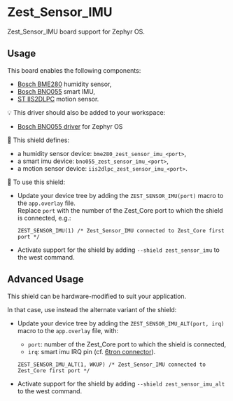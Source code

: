 # Zest_Sensor_IMU

Zest_Sensor_IMU board support for Zephyr OS.

## Usage

This board enables the following components:

- [Bosch BME280](https://www.bosch-sensortec.com/products/environmental-sensors/humidity-sensors-bme280/) humidity sensor,
- [Bosch BNO055](https://www.bosch-sensortec.com/products/smart-sensor-systems/bno055/) smart IMU,
- [ST IIS2DLPC](https://www.st.com/en/mems-and-sensors/iis2dlpc.html) motion sensor.

:bulb: This driver should also be added to your workspace:

- [Bosch BNO055 driver](https://github.com/catie-aq/zephyr_bosch-bno055) for Zephyr OS

:pushpin: This shield defines:

- a humidity sensor device: `bme280_zest_sensor_imu_<port>`,
- a smart imu device: `bno055_zest_sensor_imu_<port>`,
- a motion sensor device: `iis2dlpc_zest_sensor_imu_<port>`.

:triangular_ruler: To use this shield:

- Update your device tree by adding the `ZEST_SENSOR_IMU(port)` macro to the `app.overlay` file.\
  Replace `port` with the number of the Zest_Core port to which the shield is connected, e.g.:

  ```dts
  ZEST_SENSOR_IMU(1) /* Zest_Sensor_IMU connected to Zest_Core first port */
  ```

- Activate support for the shield by adding `--shield zest_sensor_imu` to the west command.

## Advanced Usage

This shield can be hardware-modified to suit your application.

In that case, use instead the alternate variant of the shield:

- Update your device tree by adding the `ZEST_SENSOR_IMU_ALT(port, irq)` macro to the `app.overlay` file, with:
  - `port`: number of the Zest_Core port to which the shield is connected,
  - `irq`: smart imu IRQ pin (cf. [6tron connector](https://github.com/catie-aq/zephyr_6tron-connector/blob/main/dts/bindings/sixtron-bus.yaml)).

  ```dts
  ZEST_SENSOR_IMU_ALT(1, WKUP) /* Zest_Sensor_IMU connected to Zest_Core first port */
  ```

- Activate support for the shield by adding `--shield zest_sensor_imu_alt` to the west command.
